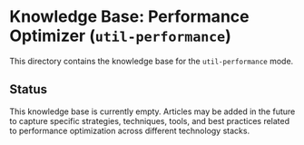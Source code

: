 # Knowledge Base: Performance Optimizer (`util-performance`)

This directory contains the knowledge base for the `util-performance` mode.

## Status

This knowledge base is currently empty. Articles may be added in the future to capture specific strategies, techniques, tools, and best practices related to performance optimization across different technology stacks.